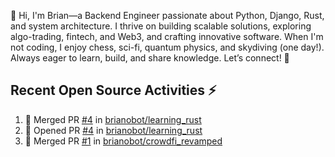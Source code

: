 👋 Hi, I'm Brian—a Backend Engineer passionate about Python, Django, Rust, and system architecture. I thrive on building scalable solutions, exploring algo-trading, fintech, and Web3, and crafting innovative software. When I'm not coding, I enjoy chess, sci-fi, quantum physics, and skydiving (one day!). Always eager to learn, build, and share knowledge. Let’s connect! 🚀

## Recent Open Source Activities ⚡️
<!--START_SECTION:activity-->
1. 🎉 Merged PR [#4](https://github.com/brianobot/learning_rust/pull/4) in [brianobot/learning_rust](https://github.com/brianobot/learning_rust)
2. 💪 Opened PR [#4](https://github.com/brianobot/learning_rust/pull/4) in [brianobot/learning_rust](https://github.com/brianobot/learning_rust)
3. 🎉 Merged PR [#1](https://github.com/brianobot/crowdfi_revamped/pull/1) in [brianobot/crowdfi_revamped](https://github.com/brianobot/crowdfi_revamped)
<!--END_SECTION:activity-->

<!--
brianobot/brianobot is a ✨ special ✨ repository because its `README.md` (this file) appears on your GitHub profile.
You can click the Preview link to take a look at your changes.
--->
